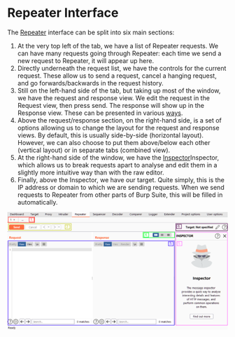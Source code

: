 # Repeater Interface

The [Repeater](Repeater.md) interface can be split into six main sections:
1.  At the very top left of the tab, we have a list of Repeater requests. We can have many requests going through Repeater: each time we send a new request to Repeater, it will appear up here.
2.  Directly underneath the request list, we have the controls for the current request. These allow us to send a request, cancel a hanging request, and go forwards/backwards in the request history.
3.  Still on the left-hand side of the tab, but taking up most of the window, we have the request and response view. We edit the request in the Request view, then press send. The response will show up in the Response view. These can be presented in various [ways](views.md).
4.  Above the request/response section, on the right-hand side, is a set of options allowing us to change the layout for the request and response views. By default, this is usually side-by-side (horizontal layout). However, we can also choose to put them above/below each other (vertical layout) or in separate tabs (combined view).
5.  At the right-hand side of the window, we have the [Inspector](../Inspector.md)Inspector, which allows us to break requests apart to analyse and edit them in a slightly more intuitive way than with the raw editor.
6.  Finally, above the Inspector, we have our target. Quite simply, this is the IP address or domain to which we are sending requests. When we send requests to Repeater from other parts of Burp Suite, this will be filled in automatically.

![interface](assets/interface.png)